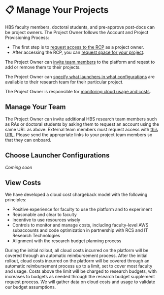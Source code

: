 # 📋 Manage Your Projects

HBS faculty members, doctoral students, and pre-approve post-docs can be project owners.
The Project Owner follows the Account and Project Provisioning Process:

- The first step is to [request access to the RCP](https://secure.hbs.edu/accountManagement/secure/research-computing-platform/account/new) as a project owner.
- After accessing the RCP, you can [request space for your project](https://secure.hbs.edu/accountManagement/secure/research-computing-platform/projectspace/new). 

The Project Owner can [invite team members](#manage-your-team) to the platform and reqest to add or remove them to their projects.

The Project Owner can [specify what launchers in what configurations](#choose-launcher-configurations) are available to their research team for their particular project.

The Project Owner is responsible for [monitoring cloud usage and costs](#view-costs). 

## Manage Your Team

The Project Owner can invite additional HBS research team members such as RAs or doctoral students by asking them to request an account using the same URL as above. 
External team members must request access with [this URL](https://secure.hbs.edu/accountManagement/guest/research-computing-platform/account/new). Please send the appropriate links to your project team members so that they can onboard.

## Choose Launcher Configurations

*Coming soon*
      
## View Costs

We have developed a cloud cost chargeback model with the following principles:
    
- Positive experience for faculty to use the platform and to experiment 
- Reasonable and clear to faculty 
- Incentive to use resources wisely 
- Controls to monitor and manage costs, including faculty-level AWS subaccounts and code optimization in partnership with RCS and IT Research Technologies 
- Alignment with the research budget planning process 

During the initial rollout, all cloud costs incurred on the platform will be covered through an automatic reimbursement process. After the initial rollout, cloud costs incurred on the platform will be covered through an automatic reimbursement process up to a limit, set to cover most faculty and usage. Costs above the limit will be charged to research budgets, with increases to budgets as needed through the research budget supplement request process. We will gather data on cloud costs and usage to validate our budget assumptions. 
